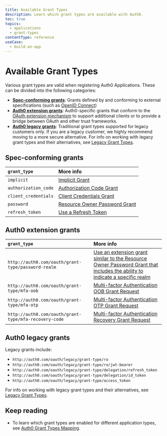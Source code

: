 ```yaml
---
title: Available Grant Types
description: Learn which grant types are available with Auth0.
toc: true
topics:
  - applications
  - grant-types
contentType: reference
useCase:
  - build-an-app
---
```

# Available Grant Types

Various grant types are valid when registering Auth0 Applications. These can be divided into the following categories:
 
* **[Spec-conforming grants](#spec-conforming-grants)**: Grants defined by and conforming to external specifications (such as [OpenID Connect](https://openid.net/specs/openid-connect-core-1_0.html))
* **[Auth0 extension grants](#auth0-extension-grants)**: Auth0-specific grants that conform to the [OAuth extension mechanism](https://tools.ietf.org/html/rfc6749#section-4.5) to support additional clients or to provide a bridge between OAuth and other trust frameworks.
* **[Auth0 legacy grants](#auth0-legacy-grants)**: Traditional grant types supported for legacy customers only. If you are a legacy customer, we highly recommend moving to a more secure alternative. For info on working with legacy grant types and their alternatives, see [Legacy Grant Types](/applications/concepts/grant-types-legacy).

## Spec-conforming grants

| `grant_type` | More info |
|:-----|:----|
| `implicit` | [Implicit Grant](/flows/concepts/implicit) |
| `authorization_code` | [Authorization Code Grant](/flows/concepts/auth-code) |
| `client_credentials` | [Client Credentials Grant](/flows/concepts/client-credentials) |
| `password` | [Resource Owner Password Grant](/api-auth/grant/password) |
| `refresh_token` | [Use a Refresh Token](/tokens/refresh-token/current#use-a-refresh-token) |

## Auth0 extension grants

| `grant_type` | More info |
|:-----|:----|
| `http://auth0.com/oauth/grant-type/password-realm` | [Use an extension grant similar to the Resource Owner Password Grant that includes the ability to indicate a specific realm](/api-auth/grant/password#realm-support) |
| `http://auth0.com/oauth/grant-type/mfa-oob` | [Multi-factor Authentication OOB Grant Request](/api-auth/tutorials/multifactor-resource-owner-password#mfa-oob-grant-request) |
| `http://auth0.com/oauth/grant-type/mfa-otp` | [Multi-factor Authentication OTP Grant Request](/api-auth/tutorials/multifactor-resource-owner-password#mfa-otp-grant-request) |
| `http://auth0.com/oauth/grant-type/mfa-recovery-code` | [Multi-factor Authentication Recovery Grant Request](/api-auth/tutorials/multifactor-resource-owner-password#mfa-recovery-grant-request) |

## Auth0 legacy grants

Legacy grants include:

* `http://auth0.com/oauth/legacy/grant-type/ro`
* `http://auth0.com/oauth/legacy/grant-type/ro/jwt-bearer`
* `http://auth0.com/oauth/legacy/grant-type/delegation/refresh_token`
* `http://auth0.com/oauth/legacy/grant-type/delegation/id_token`
* `http://auth0.com/oauth/legacy/grant-type/access_token`

For info on working with legacy grant types and their alternatives, see [Legacy Grant Types](/applications/concepts/grant-types-legacy).

## Keep reading

* To learn which grant types are enabled for different application types, see [Auth0 Grant Types Mapping](/applications/reference/grant-types-auth0-mapping).
